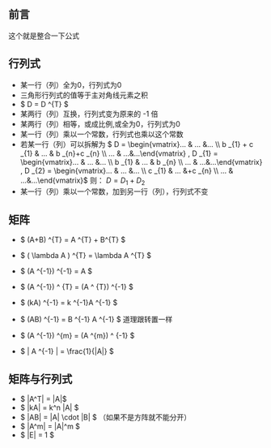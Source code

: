 <div style="display:none;" class="author">
{
    "subtitle": "线性代数入门 （三）",
    "title" : "线性代数入门",
    "date" : "2025",
    "description": "线性代数",
    "tag" : ["数学","线性代数"]
}
</div>

## 前言
这个就是整合一下公式

## 行列式
- 某一行（列）全为0，行列式为0 
- 三角形行列式的值等于主对角线元素之积
- $ D  =  D ^{T}   $ 
- 某两行（列）互换，行列式变为原来的 -1 倍
- 某两行（列）相等，或成比例,或全为0，行列式为0 
- 某一行（列）乘以一个常数，行列式也乘以这个常数 
- 若某一行（列）可以拆解为  $ D = \begin{vmatrix}...  & ... &... \\\\ b _{1} + c _{1} & ... & b _{n}+c _{n} \\\\ ... &  ...&...\end{vmatrix} , D _{1} = \begin{vmatrix}...  & ... &... \\\\ b _{1}  & ... & b _{n} \\\\ ... &  ...&...\end{vmatrix} , D _{2} = \begin{vmatrix}...  & ... &... \\\\ c _{1} & ... &+c _{n} \\\\ ... &  ...&...\end{vmatrix}$ 则： $D = D _{1} + D _{2}$  
- 某一行（列）乘以一个常数，加到另一行（列），行列式不变


## 矩阵
- $ (A+B) ^{T}   = A ^{T} + B^{T} $
- $ ( \lambda A ) ^{T}   = \lambda A ^{T} $

- $ (A ^{-1}) ^{-1} = A $
- $ (A ^{-1}) ^ {T} = (A ^ {T}) ^{-1} $
- $ (kA) ^{-1} = k ^{-1}A ^{-1} $
- $ (AB) ^{-1} = B ^{-1} A ^{-1} $ 道理跟转置一样
- $ (A ^{-1}) ^{m} = (A ^{m}) ^ {-1} $
- $ | A ^{-1} | = \frac{1}{|A|} $


## 矩阵与行列式

- $ |A^T| = |A|$
- $ |kA| = k^n |A| $
- $ |AB| = |A| \cdot |B| $ （如果不是方阵就不能分开）
- $ |A^m| = |A|^m $ 
- $ |E| = 1 $